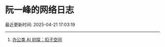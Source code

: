 # 阮一峰的网络日志

最近更新时间: 2025-04-21 17:03:19

--- 
1. [办公类 AI 初探：扣子空间](http://www.ruanyifeng.com/blog/2025/04/coze-space.html) 
